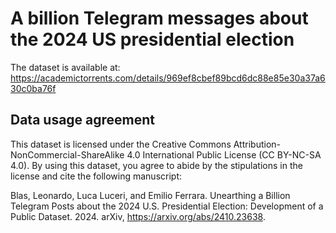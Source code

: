 # A billion Telegram messages about the 2024 US presidential election
The dataset is available at: https://academictorrents.com/details/969ef8cbef89bcd6dc88e85e30a37a630c0ba76f


## Data usage agreement
This dataset is licensed under the Creative Commons Attribution-NonCommercial-ShareAlike 4.0 International Public License (CC BY-NC-SA 4.0). By using this dataset, you agree to abide by the stipulations in the license and cite the following manuscript:

Blas, Leonardo, Luca Luceri, and Emilio Ferrara. Unearthing a Billion Telegram Posts about the 2024 U.S. Presidential Election: Development of a Public Dataset. 2024. arXiv, https://arxiv.org/abs/2410.23638.

